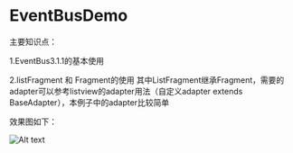 # EventBusDemo
主要知识点：

1.EventBus3.1.1的基本使用

2.listFragment 和 Fragment的使用
其中ListFragment继承Fragment，需要的adapter可以参考listview的adapter用法（自定义adapter extends BaseAdapter），本例子中的adapter比较简单


效果图如下：

![Alt text](https://github.com/kilitoasuna/EventBusDemo/ScreenShots/效果图.PNG)
